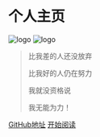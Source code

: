 #  个人主页

![logo](https://docsify.js.org/_media/icon.svg ':size=50x100')
![logo](https://docsify.js.org/_media/icon.svg ':size=100')
>
>比我差的人还没放弃  
>
>比我好的人仍在努力  
>
>我就没资格说  
>
>我无能为力！  
>
[GitHub地址](https://github.com/kingcwt)
[开始阅读](/home)